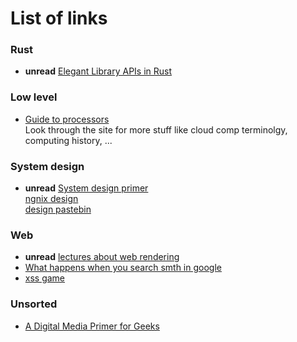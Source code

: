 # List of links

### Rust
- **unread** [Elegant Library APIs in Rust](https://deterministic.space/elegant-apis-in-rust.html)

### Low level

- [Guide to processors](http://www.lighterra.com/papers/modernmicroprocessors/)  
  Look through the site for more stuff like cloud comp terminolgy, computing history, ...

### System design
- **unread** [System design primer](https://github.com/donnemartin/system-design-primer)  
  [ngnix design](https://www.nginx.com/blog/inside-nginx-how-we-designed-for-performance-scale/)  
  [design pastebin](https://github.com/donnemartin/system-design-primer/blob/master/solutions/system_design/pastebin/README.md)

### Web
- **unread** [lectures about web rendering](https://vk.com/wall-84793390_8659)
- [What happens when you search smth in google](https://github.com/alex/what-happens-when)
- [xss game](https://xss-game.appspot.com/)

### Unsorted
- [A Digital Media Primer for Geeks](https://www.xiph.org/video/vid1.shtml)
